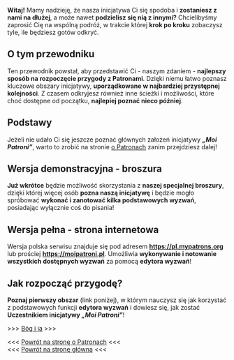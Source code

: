 **Witaj!** Mamy nadzieję, że nasza inicjatywa Ci się spodoba i **zostaniesz z nami na dłużej**, a może nawet **podzielisz się nią z innymi?** Chcielibyśmy zaprosić Cię na wspólną podróż, w trakcie której **krok po kroku** zobaczysz tyle, ile będziesz gotów odkryć.

## O tym przewodniku ##
Ten przewodnik powstał, aby przedstawić Ci - naszym zdaniem - **najlepszy sposób na rozpoczęcie przygody z Patronami**. Dzięki niemu łatwo poznasz kluczowe obszary inicjatywy, **uporządkowane w najbardziej przystępnej kolejności**. Z czasem odkryjesz również inne ścieżki i możliwości, które choć dostępne od początku, **najlepiej poznać nieco później**.

## Podstawy ##
Jeżeli nie udało Ci się jeszcze poznać głównych założeń inicjatywy **_„Moi Patroni”_**, warto to zrobić na stronie <a href="/about-patrons">o Patronach</a> zanim przejdziesz dalej!

## Wersja demonstracyjna - broszura ##
**Już wkrótce** będzie możliwość skorzystania z **naszej specjalnej broszury**, dzięki której więcej osób **pozna naszą inicjatywę** i będzie mogło spróbować **wykonać i zanotować kilka podstawowych wyzwań**, posiadając wyłącznie coś do pisania!

## Wersja pełna - strona internetowa ##
Wersja polska serwisu znajduje się pod adresem **<a href="https://pl.mypatrons.org">https://pl.mypatrons.org</a>** lub prościej **<a href="https://moipatroni.pl">https://moipatroni.pl</a>**. Umożliwia **wykonywanie i notowanie wszystkich dostępnych wyzwań** za pomocą **edytora wyzwań**!

## Jak rozpocząć przygodę? ##
**Poznaj pierwszy obszar** (link poniżej), w którym nauczysz się jak korzystać z podstawowych funkcji **edytora wyzwań** i dowiesz się, jak zostać **Uczestnikiem inicjatywy _„Moi Patroni”_**!

&gt;&gt;&gt; [Bóg i ja](/guide/god-and-me) &gt;&gt;&gt;

&lt;&lt;&lt; [Powrót na stronę o Patronach](/about-patrons) &lt;&lt;&lt;  
&lt;&lt;&lt; [Powrót na stronę główną](/) &lt;&lt;&lt;

